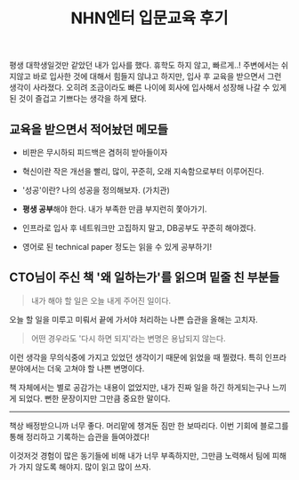 ﻿---
layout: post
title: "NHN엔터 입문교육 후기"
---

평생 대학생일것만 같았던 내가 입사를 했다. 휴학도 하지 않고, 빠르게..!
주변에서는 쉬지않고 바로 입사한 것에 대해서 힘들지 않냐고 하지만, 입사 후 교육을 받으면서 그런 생각이 사라졌다.
오히려 조금이라도 빠른 나이에 회사에 입사해서 성장해 나갈 수 있게 된 것이 즐겁고 기쁘다는 생각을 하게 됐다.



## 교육을 받으면서 적어놨던 메모들


- 비판은 무시하되 피드백은 겸허히 받아들이자

- 혁신이란 작은 개선을 빨리, 많이, 꾸준히, 오래 지속함으로부터 이루어진다.

- '성공'이란? 나의 성공을 정의해보자. (가치관)

- **평생 공부**해야 한다. 내가 부족한 만큼 부지런히 쫓아가기.

- 인프라로 입사 후 네트워크만 고집하지 말고, DB공부도 꾸준히 해야겠다.

- 영어로 된 technical paper 정도는 읽을 수 있게 공부하기!



## CTO님이 주신 책 '왜 일하는가'를 읽으며 밑줄 친 부분들


> 내가 해야 할 일은 오늘 내게 주어진 일이다. 

오늘 할 일을 미루고 미뤄서 끝에 가서야 처리하는 나쁜 습관을 올해는 고치자.


> 어떤 경우라도 '다시 하면 되지'라는 변명은 용납되지 않는다.

이런 생각을 무의식중에 가지고 있었던 생각이기 때문에 읽었을 때 찔렸다. 특히 인프라 분야에서는 더욱 고쳐야 할 나쁜 변명이다.

책 자체에서는 별로 공감가는 내용이 없었지만, 내가 진짜 일을 하긴 하게되는구나 느끼게 되었다. 뻔한 문장이지만 그만큼 중요한 말이다.


-----------


책상 배정받으니까 너무 좋다. 머리맡에 챙겨둔 짐만 한 보따리다. 이번 기회에 블로그를 통해 정리하고 기록하는 습관을 들여야겠다! 

이것저것 경험이 많은 동기들에 비해 내가 너무 부족하지만, 그만큼 노력해서 팀에 피해가 가지 않도록 해야지. 많이 읽고 많이 쓰자.